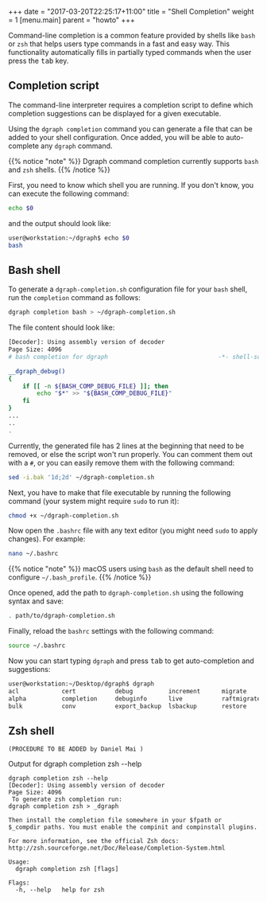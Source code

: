 +++
date = "2017-03-20T22:25:17+11:00"
title = "Shell Completion"
weight = 1
[menu.main]
    parent = "howto"
+++

Command-line completion is a common feature provided by shells like `bash` or `zsh` that helps users type commands in a fast and easy way.
This functionality automatically fills in partially typed commands when the user press the <kbd>tab</kbd> key.

## Completion script

The command-line interpreter requires a completion script to define which completion suggestions can be displayed for a given executable. 

Using the `dgraph completion` command you can generate a file that can be added to your shell configuration. Once added, you will be able to auto-complete any `dgraph` command.

{{% notice "note" %}}
Dgraph command completion currently supports `bash` and `zsh` shells.
{{% /notice %}}

First, you need to know which shell you are running. If you don't know, you can execute the following command:
```sh
echo $0
```

and the output should look like:

```sh
user@workstation:~/dgraph$ echo $0
bash
```

## Bash shell

To generate a `dgraph-completion.sh` configuration file for your `bash` shell, run the `completion` command as follows:

```sh
dgraph completion bash > ~/dgraph-completion.sh
```

The file content should look like:

```bash
[Decoder]: Using assembly version of decoder
Page Size: 4096
# bash completion for dgraph                               -*- shell-script -*-

__dgraph_debug()
{
    if [[ -n ${BASH_COMP_DEBUG_FILE} ]]; then
        echo "$*" >> "${BASH_COMP_DEBUG_FILE}"
    fi
}
...
..
.
```

Currently, the generated file has 2 lines at the beginning that need to be removed, or else the script won't run properly.
You can comment them out with a `#`, or you can easily remove them with the following command:

```sh
sed -i.bak '1d;2d' ~/dgraph-completion.sh
```

Next, you have to make that file executable by running the following command (your system might require `sudo` to run it):

```sh
chmod +x ~/dgraph-completion.sh
```

Now open the `.bashrc` file with any text editor (you might need `sudo` to apply changes). For example:

```sh
nano ~/.bashrc
```

{{% notice "note" %}}
macOS users using `bash` as the default shell need to configure `~/.bash_profile`.
{{% /notice %}}

Once opened, add the path to `dgraph-completion.sh` using the following syntax and save:

```sh
. path/to/dgraph-completion.sh
```

Finally, reload the `bashrc` settings with the following command:

```sh
source ~/.bashrc
```

Now you can start typing `dgraph` and press <kbd>tab</kbd> to get auto-completion and suggestions:

```txt
user@workstation:~/Desktop/dgraph$ dgraph 
acl            cert           debug          increment      migrate        tool           zero
alpha          completion     debuginfo      live           raftmigrate    upgrade        
bulk           conv           export_backup  lsbackup       restore        version   
```

## Zsh shell

`(PROCEDURE TO BE ADDED by Daniel Mai )`

Output for dgraph completion zsh --help

```
dgraph completion zsh --help
[Decoder]: Using assembly version of decoder
Page Size: 4096
 To generate zsh completion run:
dgraph completion zsh > _dgraph

Then install the completion file somewhere in your $fpath or
$_compdir paths. You must enable the compinit and compinstall plugins.

For more information, see the official Zsh docs:
http://zsh.sourceforge.net/Doc/Release/Completion-System.html
 
Usage:
  dgraph completion zsh [flags] 

Flags:
  -h, --help   help for zsh
```
